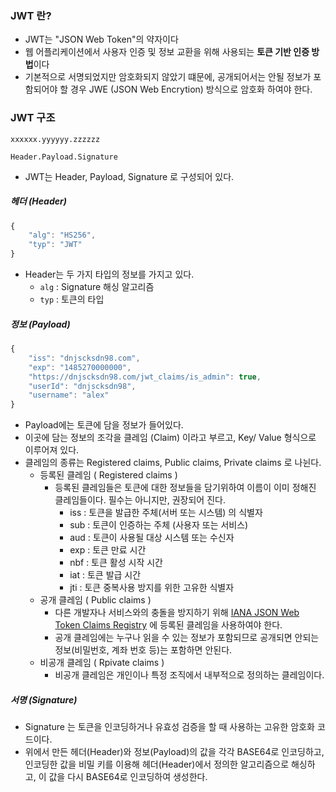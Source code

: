### JWT 란?

- JWT는 "JSON Web Token"의 약자이다
- 웹 어플리케이션에서 사용자 인증 및 정보 교환을 위해 사용되는 **토큰 기반 인증 방법**이다
- 기본적으로 서명되었지만 암호화되지 않았기 떄문에, 공개되어서는 안될 정보가 포함되어야 할 경우 JWE (JSON Web Encrytion) 방식으로 암호화 하여야 한다. 

### JWT 구조

```
xxxxxx.yyyyyy.zzzzzz

Header.Payload.Signature
```

- JWT는 Header, Payload, Signature 로 구성되어 있다. 

##### 헤더 (Header)

```javascript
{ 
	"alg": "HS256", 
	"typ": "JWT" 
}
```

- Header는 두 가지 타입의 정보를 가지고 있다.
	- `alg` : Signature 해싱 알고리즘
	- `typ` : 토큰의 타입

##### 정보 (Payload)


```javascript
{
    "iss": "dnjscksdn98.com",
    "exp": "1485270000000",
    "https://dnjscksdn98.com/jwt_claims/is_admin": true,
    "userId": "dnjscksdn98",
    "username": "alex"
}
```

- Payload에는 토큰에 담을 정보가 들어있다.
- 이곳에 담는 정보의 조각을 클레임 (Claim) 이라고 부르고, Key/ Value 형식으로 이루어져 있다.
- 클레임의 종류는 Registered claims, Public claims, Private claims 로 나뉜다.
	-  등록된 클레임 ( Registered claims )
		- 등록된 클레임들은 토큰에 대한 정보들을 담기위하여 이름이 이미 정해진 클레임들이다. 필수는 아니지만, 권장되어 진다.
			- iss : 토큰을 발급한 주체(서버 또는 시스템) 의 식별자
			- sub : 토큰이 인증하는 주체 (사용자 또는 서비스)
			- aud : 토큰이 사용될 대상 시스템 또는 수신자
			- exp : 토큰 만료 시간
			- nbf : 토큰 활성 시작 시간
			- iat : 토큰 발급 시간
			- jti : 토큰 중복사용 방지를 위한 고유한 식별자 
	-  공개 클레임 ( Public claims )
		- 다른 개발자나 서비스와의 충돌을 방지하기 위해 [IANA JSON Web Token Claims Registry](https://www.iana.org/assignments/jwt/jwt.xhtml) 에 등록된 클레임을 사용하여야 한다.
		- 공개 클레임에는 누구나 읽을 수 있는 정보가 포함되므로 공개되면 안되는 정보(비밀번호, 계좌 번호 등)는 포함하면 안된다.
	-  비공개 클레임 ( Rpivate claims )
		- 비공개 클레임은 개인이나 특정 조직에서 내부적으로 정의하는 클레임이다.

##### 서명 (Signature)

- Signature 는 토큰을 인코딩하거나 유효성 검증을 할 때 사용하는 고유한 암호화 코드이다.
- 위에서 만든 헤더(Header)와 정보(Payload)의 값을 각각 BASE64로 인코딩하고, 인코딩한 값을 비밀 키를 이용해 헤더(Header)에서 정의한 알고리즘으로 해싱하고, 이 값을 다시 BASE64로 인코딩하여 생성한다.